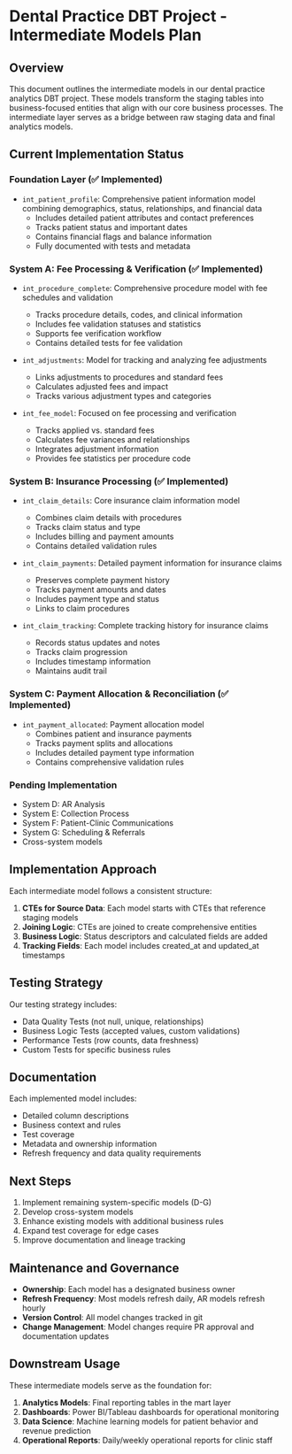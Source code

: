 # Dental Practice DBT Project - Intermediate Models Plan

## Overview

This document outlines the intermediate models in our dental practice analytics DBT project. 
These models transform the staging tables into business-focused entities that align with our 
core business processes. The intermediate layer serves as a bridge between raw staging data 
and final analytics models.

## Current Implementation Status

### Foundation Layer (✅ Implemented)
- `int_patient_profile`: Comprehensive patient information model combining demographics, status,
 relationships, and financial data
  - Includes detailed patient attributes and contact preferences
  - Tracks patient status and important dates
  - Contains financial flags and balance information
  - Fully documented with tests and metadata

### System A: Fee Processing & Verification (✅ Implemented)
- `int_procedure_complete`: Comprehensive procedure model with fee schedules and validation
  - Tracks procedure details, codes, and clinical information
  - Includes fee validation statuses and statistics
  - Supports fee verification workflow
  - Contains detailed tests for fee validation

- `int_adjustments`: Model for tracking and analyzing fee adjustments
  - Links adjustments to procedures and standard fees
  - Calculates adjusted fees and impact
  - Tracks various adjustment types and categories

- `int_fee_model`: Focused on fee processing and verification
  - Tracks applied vs. standard fees
  - Calculates fee variances and relationships
  - Integrates adjustment information
  - Provides fee statistics per procedure code

### System B: Insurance Processing (✅ Implemented)
- `int_claim_details`: Core insurance claim information model
  - Combines claim details with procedures
  - Tracks claim status and type
  - Includes billing and payment amounts
  - Contains detailed validation rules

- `int_claim_payments`: Detailed payment information for insurance claims
  - Preserves complete payment history
  - Tracks payment amounts and dates
  - Includes payment type and status
  - Links to claim procedures

- `int_claim_tracking`: Complete tracking history for insurance claims
  - Records status updates and notes
  - Tracks claim progression
  - Includes timestamp information
  - Maintains audit trail

### System C: Payment Allocation & Reconciliation (✅ Implemented)
- `int_payment_allocated`: Payment allocation model
  - Combines patient and insurance payments
  - Tracks payment splits and allocations
  - Includes detailed payment type information
  - Contains comprehensive validation rules

### Pending Implementation
- System D: AR Analysis
- System E: Collection Process
- System F: Patient-Clinic Communications
- System G: Scheduling & Referrals
- Cross-system models

## Implementation Approach

Each intermediate model follows a consistent structure:
1. **CTEs for Source Data**: Each model starts with CTEs that reference staging models
2. **Joining Logic**: CTEs are joined to create comprehensive entities
3. **Business Logic**: Status descriptors and calculated fields are added
4. **Tracking Fields**: Each model includes created_at and updated_at timestamps

## Testing Strategy

Our testing strategy includes:
- Data Quality Tests (not null, unique, relationships)
- Business Logic Tests (accepted values, custom validations)
- Performance Tests (row counts, data freshness)
- Custom Tests for specific business rules

## Documentation

Each implemented model includes:
- Detailed column descriptions
- Business context and rules
- Test coverage
- Metadata and ownership information
- Refresh frequency and data quality requirements

## Next Steps

1. Implement remaining system-specific models (D-G)
2. Develop cross-system models
3. Enhance existing models with additional business rules
4. Expand test coverage for edge cases
5. Improve documentation and lineage tracking

## Maintenance and Governance

- **Ownership**: Each model has a designated business owner
- **Refresh Frequency**: Most models refresh daily, AR models refresh hourly
- **Version Control**: All model changes tracked in git
- **Change Management**: Model changes require PR approval and documentation updates

## Downstream Usage

These intermediate models serve as the foundation for:
1. **Analytics Models**: Final reporting tables in the mart layer
2. **Dashboards**: Power BI/Tableau dashboards for operational monitoring
3. **Data Science**: Machine learning models for patient behavior and revenue prediction
4. **Operational Reports**: Daily/weekly operational reports for clinic staff